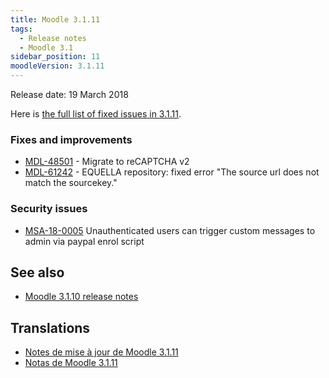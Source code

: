 ```yaml
---
title: Moodle 3.1.11
tags:
  - Release notes
  - Moodle 3.1
sidebar_position: 11
moodleVersion: 3.1.11
---
```


Release date: 19 March 2018

Here is [the full list of fixed issues in 3.1.11](https://tracker.moodle.org/secure/IssueNavigator!executeAdvanced.jspa?jqlQuery=project+%3D+mdl+AND+resolution+%3D+fixed+AND+fixVersion+in+%28%223.1.11%22%29+ORDER+BY+priority+DESC&runQuery=true&clear=true).

### Fixes and improvements

- [MDL-48501](https://tracker.moodle.org/browse/MDL-48501) - Migrate to reCAPTCHA v2
- [MDL-61242](https://tracker.moodle.org/browse/MDL-61242) - EQUELLA repository: fixed error "The source url does not match the sourcekey."

### Security issues

- [MSA-18-0005](https://moodle.org/mod/forum/discuss.php?d=367938) Unauthenticated users can trigger custom messages to admin via paypal enrol script

## See also

- [Moodle 3.1.10 release notes](/general/releases/3.1/3.1.10)

## Translations

- [Notes de mise à jour de Moodle 3.1.11](https://docs.moodle.org/fr/Notes_de_mise_à_jour_de_Moodle_3.1.11)
- [Notas de Moodle 3.1.11](https://docs.moodle.org/es/Notas_de_Moodle_3.1.11)

